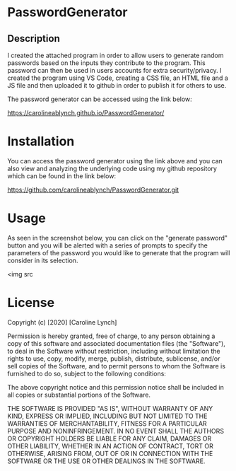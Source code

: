 # PasswordGenerator

## Description 
I created the attached program in order to allow users to generate random passwords based on the inputs they contribute to the program. This password can then be used in users accounts for extra security/privacy. I created the program using VS Code, creating a CSS file, an HTML file and a JS file and then uploaded it to github in order to publish it for others to use. 

The password generator can be accessed using the link below: 

https://carolineablynch.github.io/PasswordGenerator/

# Installation 
You can access the password generator using the link above and you can also view and analyzing the underlying code using my github repository which can be found in the link below: 

https://github.com/carolineablynch/PasswordGenerator.git

# Usage 

As seen in the screenshot below, you can click on the "generate password" button and you will be alerted with a series of prompts to specify the parameters of the password you would like to generate that the program will consider in its selection. 

<img src 

# License 
Copyright (c) [2020] [Caroline Lynch]

Permission is hereby granted, free of charge, to any person obtaining a copy
of this software and associated documentation files (the "Software"), to deal
in the Software without restriction, including without limitation the rights
to use, copy, modify, merge, publish, distribute, sublicense, and/or sell
copies of the Software, and to permit persons to whom the Software is
furnished to do so, subject to the following conditions:

The above copyright notice and this permission notice shall be included in all
copies or substantial portions of the Software.

THE SOFTWARE IS PROVIDED "AS IS", WITHOUT WARRANTY OF ANY KIND, EXPRESS OR
IMPLIED, INCLUDING BUT NOT LIMITED TO THE WARRANTIES OF MERCHANTABILITY,
FITNESS FOR A PARTICULAR PURPOSE AND NONINFRINGEMENT. IN NO EVENT SHALL THE
AUTHORS OR COPYRIGHT HOLDERS BE LIABLE FOR ANY CLAIM, DAMAGES OR OTHER
LIABILITY, WHETHER IN AN ACTION OF CONTRACT, TORT OR OTHERWISE, ARISING FROM,
OUT OF OR IN CONNECTION WITH THE SOFTWARE OR THE USE OR OTHER DEALINGS IN THE
SOFTWARE.

